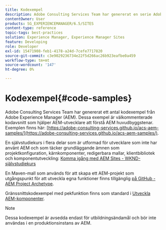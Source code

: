 ```yaml
---
title: Kodexempel
description: Adobe Consulting Services Team har genererat en serie Adobe Experience Manager-kodexempel.
contentOwner: User
products: SG_EXPERIENCEMANAGER/6.5/SITES
content-type: reference
topic-tags: best-practices
solution: Experience Manager, Experience Manager Sites
feature: Developing
role: Developer
exl-id: 15471908-feb1-4178-a24d-7cefe7717820
source-git-commit: c3e9029236734e22f5d266ac26b923eafbe0a459
workflow-type: tm+mt
source-wordcount: '147'
ht-degree: 0%

---
```


# Kodexempel{#code-samples}

Adobe Consulting Services Team har genererat ett antal kodexempel från Adobe Experience Manager (AEM). Dessa exempel är välkommenterade kodavsnitt som hjälper AEM-utvecklare att förstå AEM huvudbyggstenar. Exemplen finns här: [https://adobe-consulting-services.github.io/acs-aem-samples/](https://adobe-consulting-services.github.io/acs-aem-samples/).

En självstudiekurs i flera delar som är utformad för utvecklare som inte har använt AEM och som täcker grundläggande ämnen som projektkonfiguration, kärnkomponenter, redigerbara mallar, klientbibliotek och komponentutveckling: [Komma igång med AEM Sites - WKND-självstudiekurs](https://experienceleague.adobe.com/docs/experience-manager-learn/getting-started-wknd-tutorial-develop/overview.html?lang=sv-SE)

En Maven-mall som används för att skapa ett AEM-projekt som utgångspunkt för att utveckla egna funktioner finns tillgänglig [på GitHub - AEM Project Archetype](https://github.com/adobe/aem-project-archetype).

Gränssnittskodexempel med pekfunktion finns som standard i [Utveckla AEM-komponenter](/help/sites-developing/developing-components.md).

>[!NOTE]
>
>Dessa kodexempel är avsedda endast för utbildningsändamål och bör inte användas i en produktionsinstans av AEM.
